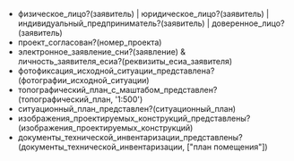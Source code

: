 - физическое_лицо?(заявитель) | юридическое_лицо?(заявитель) | индивидуальный_предприниматель?(заявитель) | доверенное_лицо?(заявитель)
- проект_согласован?(номер_проекта)
- электронное_заявление_сни?(заявление) & личность_заявителя_есиа?(реквизиты_есиа_заявителя)
- фотофиксация_исходной_ситуации_представлена?(фотографии_исходной_ситуации)
- топографический_план_с_маштабом_представлен?(топографический_план, '1:500')
- ситуационный_план_представлен?(ситуационный_план)
- изображения_проектируемых_конструкций_представлены?(изображения_проектируемых_конструкций)
- документы_технической_инвентаризации_представлены?(документы_технической_инвентаризации, ["план помещения"])